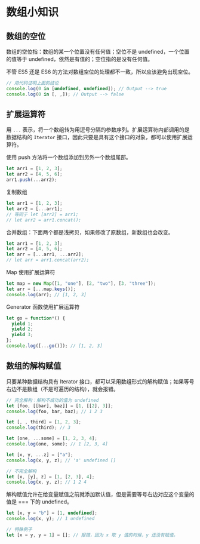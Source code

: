 # 数组小知识

## 数组的空位

数组的空位指：数组的某一个位置没有任何值；空位不是 undefined，一个位置的值等于 undefined，依然是有值的；空位指的是没有任何值。

不管 ES5 还是 ES6 的方法对数组空位的处理都不一致，所以应该避免出现空位。

```js
// 用代码证明上面的结论
console.log(0 in [undefined, undefined]); // Output --> true
console.log(0 in [, ,]); // Output --> false
```

## 扩展运算符

用 `...` 表示，将一个数组转为用逗号分隔的参数序列。扩展运算符内部调用的是数据结构的 `Iterator` 接口，因此只要是具有这个接口的对象，都可以使用扩展运算符。

使用 push 方法将一个数组添加到另外一个数组尾部。

```js
let arr1 = [1, 2, 3];
let arr2 = [4, 5, 6];
arr1.push(...arr2);
```

复制数组

```js
let arr1 = [1, 2, 3];
let arr2 = [...arr1];
// 等同于 let [arr2] = arr1;
// let arr2 = arr1.concat();
```

合并数组：下面两个都是浅拷贝，如果修改了原数组，新数组也会改变。

```js
let arr1 = [1, 2, 3];
let arr2 = [4, 5, 6];
let arr = [...arr1, ...arr2];
// let arr = arr1.concat(arr2);
```

Map 使用扩展运算符

```js
let map = new Map([1, "one"], [2, "two"], [3, "three"]);
let arr = [...map.keys()];
console.log(arr); // [1, 2, 3]
```

Generator 函数使用扩展运算符

```js
let go = function*() {
  yield 1;
  yield 2;
  yield 3;
};
console.log([...go()]); // [1, 2, 3]
```

## 数组的解构赋值

只要某种数据结构具有 Iterator 接口，都可以采用数组形式的解构赋值；如果等号右边不是数组（不是可遍历的结构），就会报错。

```js
// 完全解构：解构不成功的值为 undefined
let [foo, [[bar], baz]] = [1, [[2], 3]];
console.log(foo, bar, baz); // 1 2 3

let [, , third] = [1, 2, 3];
console.log(third); // 3

let [one, ...some] = [1, 2, 3, 4];
console.log(one, some); // 1 [2, 3, 4]

let [x, y, ...z] = ["a"];
console.log(x, y, z); // 'a' undefined []

// 不完全解构
let [x, [y], z] = [1, [2, 3], 4];
console.log(x, y, z); // 1 2 4
```

解构赋值允许在给变量赋值之前就添加默认值，但是需要等号右边对应这个变量的值是 === 下的 undefined。

```js
let [x, y = "b"] = [1, undefined];
console.log(x, y); // 1 undefined

// 特殊例子
let [x = y, y = 1] = []; // 报错，因为 x 取 y 值的时候，y 还没有赋值。
```
